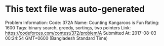 # This text file was auto-generated

Problem Information:
Code: 372A
Name: Counting Kangaroos is Fun
Rating: 1600
Tags: binary search, greedy, sortings, two pointers
Link: https://codeforces.com/contest/372/problem/A
Submitted At: 2017-08-03 00:24:54 GMT+0600 (Bangladesh Standard Time)